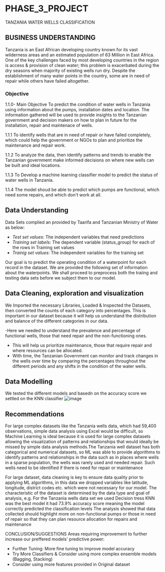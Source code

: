 # PHASE_3_PROJECT
TANZANIA WATER WELLS CLASSIFICATION

## BUSINESS UNDERSTANDING

Tanzania is an East African developing country known for its vast wilderness areas and an estimated population of 63 Million in East Africa. One of the key challenges faced by most developing countries in the region is access & provision of clean water; this problem is exacerbated during the dry seasons when majority of existing wells run dry. Despite the establishment of many water points in the country, some are in need of repair while others have failed altogether.

### Objective

1.1.0- Main Objective
To predict the condition of water wells in Tanzania using information about the pumps, installation dates and location. The information gathered will be used to provide insights to the Tanzanian government and decision makers on how to plan in future for the installation, repair and maintenace of wells.

1.1.1 
To identify wells that are in need of repair or have failed completely, which could help the government or NGOs to plan and prioritize the maintenance and repair work.

1.1.2
To analyze the data, then identify patterns and trends to enable the Tanzanian government make informed decisions on where new wells can be built and ideal locations.

1.1.3 
To Develop a machine learning classifier model to predict the status of water wells in Tanzania.

1.1.4
The model shoud be able to predict which pumps are functional, which need some repairs, and which don't work at all.

## Data Understanding

Data Sets complied an provided by Taarifa and Tanzanian Ministry of Water as below:

- *Test set values*: The independent variables that need predictions
- *Training set labels*: The dependent variable (status_group) for each of the rows in Training set values
- *Trainig set values*: The independent variables for the training set

Our goal is to predict the operating condition of a waterpoint for each record in the dataset. We are provided the following set of information about the waterpoints. We shall proceed to preprocess both the traiing and testing data sets before we subject them to our model.




## Data Cleaning, exploration and visualization 
We Imported the necessary Libraries, Loaded & Inspected the Datasets, then converted the counts of each category into percentages. This is important in our dataset because it will help us understand the distribution and balance of the different categories in our data. 
 
-Here we needed to understand the prevalence and percentage of functional wells, those that need repair and the non-functioning ones.
- This will help us prioritize maintenance, those that require repair and where resources can be allocated.
- With time, the Tanzanian Government can monitor and track changes in the wells over time by comparing the percentages throughout the different periods and any shifts in the condition of the water wells.

## Data Modelling
We tested the different models and basedn on the accuracy score we settled on the KNN classifier 
![image](https://github.com/MaryMurugami/PHASE_3_PROJECT/assets/122040156/098e474c-7d9d-446a-b81e-c2ae2208237e)

## Recommendations
For large complex datasets like the Tanzania wells data, which had 59,400 observations, simple data analysis using Excel would be difficult, so Machine Learning is ideal because it is used for large complex datasets allowing the visualization of patterns and relationships that would ideally be missed by simple data analysis methods.The Tanzania well dataset has both categorical and numerical datasets, so ML was able to provide algorithms to identify patterns and relationships in the data such as in places where wells in a sparse population, the wells was rarely used and needed repair. Such wells need to be identified if there is need for repair or maintenance

For large dataset, data cleaning is key to ensure data quality prior to applying ML algorithms, in this data we dropped variables like latitude, longitude, district codes etc. which were not necessary for our model. The characteristic of the dataset is determined by the data type and goal of analysis, e.g. For the Tanzania wells data set we used Decision tress KNN was the best model it had 73.9%  accuracy score meaning the model correctly predicted the classification levels
The analysis showed that data collected should highlight more on non-functional pumps or those in need of repair so that they can plan resource allocation for repairs and maintenance 

CONCLUSION/SUGGESTIONS
Areas requiring improvement to further increase our preffered models' predictive power:

- Further Tuning: More fine tuning to improve model accuracy
- Try More Classifiers & Consider using more complex ensemble models (Bagging, Stacking)
- Consider using more features provided in Original dataset






